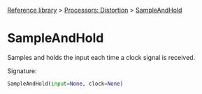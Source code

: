 [Reference library](../index.md) > [Processors: Distortion](index.md) > [SampleAndHold](sampleandhold.md)

# SampleAndHold

Samples and holds the input each time a clock signal is received.

Signature:
```python
SampleAndHold(input=None, clock=None)
```
